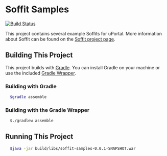 # Soffit Samples

[![Build Status](https://travis-ci.org/uPortal-Project/soffit-samples.svg?branch=master)](https://travis-ci.org/uPortal-Project/soffit-samples)

This project contains several example Soffits for uPortal.  More information
about Soffit can be found on the [Soffit project page](https://github.com/drewwills/Soffit).

## Building This Project

This project builds with [Gradle](https://gradle.org/).  You can install Gradle
on your machine or use the included [Gradle Wrapper](https://docs.gradle.org/current/userguide/gradle_wrapper.html).

### Building with Gradle

```bash
  $gradle assemble
```

### Building with the Gradle Wrapper

```bash
  $./gradlew assemble
```

## Running This Project

```bash
  $java -jar build/libs/soffit-samples-0.0.1-SNAPSHOT.war
```
